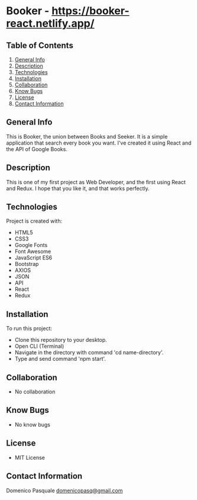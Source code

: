 # Booker - https://booker-react.netlify.app/

## Table of Contents
1. [General Info](#general-info)
2. [Description](#description)
3. [Technologies](#technologies)
4. [Installation](#installation)
5. [Collaboration](#collaboration)
6. [Know Bugs](#know_bugs)
7. [License](#license)
8. [Contact Information](#contact_information)

## General Info
This is Booker, the union between Books and Seeker.
It is a simple application that search every book you want. 
I've created it using React and the API of Google Books.

## Description
This is one of my first project as Web Developer,
and the first using React and Redux.
I hope that you like it, and that works perfectly.

## Technologies
Project is created with:
* HTML5
* CSS3
* Google Fonts
* Font Awesome
* JavaScript ES6
* Bootstrap
* AXIOS
* JSON
* API
* React
* Redux

## Installation
To run this project:
* Clone this repository to your desktop.
* Open CLI (Terminal)
* Navigate in the directory with command 'cd name-directory'.
* Type and send command 'npm start'.

## Collaboration
* No collaboration

## Know Bugs
* No know bugs

## License
* MIT License

## Contact Information
Domenico Pasquale domenicopasq@gmail.com

